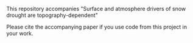This repository accompanies "Surface and atmosphere drivers of snow drought are topography-dependent"

Please cite the accompanying paper if you use code from this project in your work.

